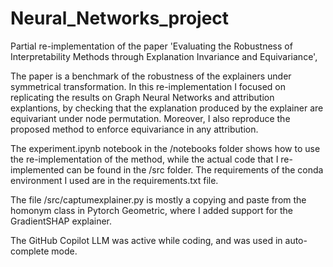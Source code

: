 # Neural_Networks_project

Partial re-implementation of the paper 'Evaluating the Robustness of Interpretability Methods through Explanation Invariance and Equivariance', 

The paper is a benchmark of the robustness of the explainers under symmetrical transformation. In this re-implementation I focused on replicating the results on Graph Neural Networks and attribution explantions, by checking that the explanation produced by the explainer are equivariant under node permutation. Moreover, I also reproduce the proposed method to enforce equivariance in any attribution.

The experiment.ipynb notebook in the /notebooks folder shows how to use the re-implementation of the method, while the actual code that I re-implemented can be found in the /src folder. The requirements of the conda environment I used are in the requirements.txt file.

The file /src/captumexplainer.py is mostly a copying and paste from the homonym class in Pytorch Geometric, where I added support for the GradientSHAP explainer.

The GitHub Copilot LLM was active while coding, and was used in auto-complete mode.
